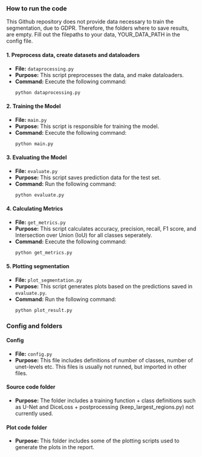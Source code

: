 ### How to run the code
This Github repository does not provide data necessary to train the segmentation, due to GDPR.
Therefore, the folders where to save results, are empty. 
Fill out the filepaths to your data, YOUR_DATA_PATH in the config file.


#### 1. Preprocess data, create datasets and dataloaders

   - **File:** `dataprocessing.py`
   - **Purpose:** This script preprocesses the data, and make dataloaders. 
   - **Command:** Execute the following command:
     ```bash
     python dataprocessing.py

#### 2. Training the Model

   - **File:** `main.py`
   - **Purpose:** This script is responsible for training the model.
   - **Command:** Execute the following command:
     ```bash
     python main.py
     ```

#### 3. Evaluating the Model

   - **File:** `evaluate.py`
   - **Purpose:** This script saves prediction data for the test set.
   - **Command:** Run the following command:
     ```bash
     python evaluate.py
     ```

#### 4. Calculating Metrics

   - **File:** `get_metrics.py`
   - **Purpose:** This script calculates accuracy, precision, recall, F1 score, and Intersection over Union (IoU) for all classes seperately.
   - **Command:** Execute the following command:
     ```bash
     python get_metrics.py
     ```

#### 5. Plotting segmentation

   - **File:** `plot_segmentation.py`
   - **Purpose:** This script generates plots based on the predictions saved in `evaluate.py`.
   - **Command:** Run the following command:
     ```bash
     python plot_result.py
     ```
### Config and folders 

#### Config

   - **File:** `config.py`
   - **Purpose:** This file includes definitions of number of classes, number of unet-levels etc. This files is usually not runned, but imported in other files.

#### Source code folder

   - **Purpose:** The folder includes a training function + class definitions such as U-Net and DiceLoss + postprocessing (keep_largest_regions.py) not currently used. 

#### Plot code folder

   - **Purpose:** This folder includes some of the plotting scripts used to generate the plots in the report.
